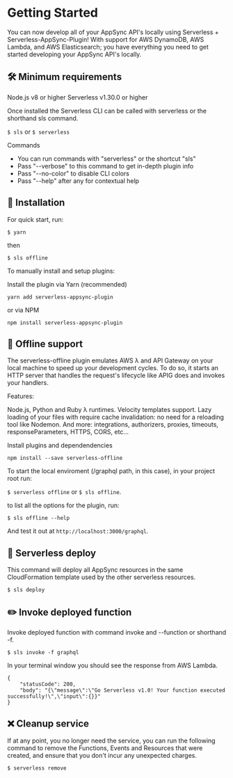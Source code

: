 # Getting Started

You can now develop all of your AppSync API's locally using Serverless + Serverless-AppSync-Plugin! With support for AWS DynamoDB, AWS Lambda, and AWS Elasticsearch; you have everything you need to get started developing your AppSync API's locally.


## 🛠 Minimum requirements

Node.js v8 or higher
Serverless v1.30.0 or higher

Once installed the Serverless CLI can be called with serverless or the shorthand sls command.

`$ sls`
or
`$ serverless`

Commands
* You can run commands with "serverless" or the shortcut "sls"
* Pass "--verbose" to this command to get in-depth plugin info
* Pass "--no-color" to disable CLI colors
* Pass "--help" after any <command> for contextual help


## 💾 Installation

For quick start, run:

`$ yarn`

then

`$ sls offline`

To manually install and setup plugins:

Install the plugin via Yarn (recommended)

```
yarn add serverless-appsync-plugin
```

or via NPM

```
npm install serverless-appsync-plugin
```


## 📝 Offline support

The serverless-offline plugin emulates AWS λ and API Gateway on your local machine to speed up your development cycles. To do so, it starts an HTTP server that handles the request's lifecycle like APIG does and invokes your handlers.

Features:

Node.js, Python and Ruby λ runtimes.
Velocity templates support.
Lazy loading of your files with require cache invalidation: no need for a reloading tool like Nodemon.
And more: integrations, authorizers, proxies, timeouts, responseParameters, HTTPS, CORS, etc...

Install plugins and dependendencies

```
npm install --save serverless-offline
```

To start the local enviroment (/graphql path, in this case), in your project root run:

`$ serverless offline` or `$ sls offline`.

to list all the options for the plugin, run:

`$ sls offline --help`

And test it out at `http://localhost:3000/graphql`.


## 🚀 Serverless deploy

This command will deploy all AppSync resources in the same CloudFormation template used by the other serverless resources.

`$ sls deploy`


## ✏️ Invoke deployed function

Invoke deployed function with command invoke and --function or shorthand -f.

`$ sls invoke -f graphql`

In your terminal window you should see the response from AWS Lambda.

```
{
    "statusCode": 200,
    "body": "{\"message\":\"Go Serverless v1.0! Your function executed successfully!\",\"input\":{}}"
}
```


## ❌ Cleanup service

If at any point, you no longer need the service, you can run the following command to remove the Functions, Events and Resources that were created, and ensure that you don't incur any unexpected charges.

`$ serverless remove`
